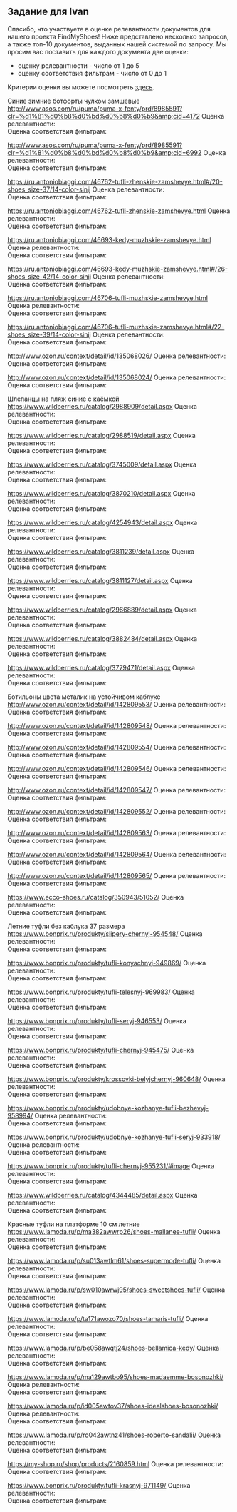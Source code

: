 ## Задание для Ivan

Спасибо, что участвуете в оценке релевантности документов для нашего проекта FindMyShoes! Ниже представлено несколько запросов, а также топ-10 документов, выданных нашей системой по запросу. Мы просим вас поставить для каждого документа две оценки:
 - оценку релевантности - число от 1 до 5
 - оценку соответствия фильтрам - число от 0 до 1

Критерии оценки вы можете посмотреть [здесь](https://github.com/ItsLastDay/FindMyShoes/blob/master/docs/assessment/criteria.md).




Синие зимние ботфорты чулком замшевые  
http://www.asos.com/ru/puma/puma-x-fenty/prd/8985591?clr=%d1%81%d0%b8%d0%bd%d0%b8%d0%b9&amp;cid=4172
Оценка релевантности:   
Оценка соответствия фильтрам:   
  
http://www.asos.com/ru/puma/puma-x-fenty/prd/8985591?clr=%d1%81%d0%b8%d0%bd%d0%b8%d0%b9&amp;cid=6992
Оценка релевантности:   
Оценка соответствия фильтрам:   
  
https://ru.antoniobiaggi.com/46762-tufli-zhenskie-zamshevye.html#/20-shoes_size-37/14-color-sinij
Оценка релевантности:   
Оценка соответствия фильтрам:   
  
https://ru.antoniobiaggi.com/46762-tufli-zhenskie-zamshevye.html
Оценка релевантности:   
Оценка соответствия фильтрам:   
  
https://ru.antoniobiaggi.com/46693-kedy-muzhskie-zamshevye.html
Оценка релевантности:   
Оценка соответствия фильтрам:   
  
https://ru.antoniobiaggi.com/46693-kedy-muzhskie-zamshevye.html#/26-shoes_size-42/14-color-sinij
Оценка релевантности:   
Оценка соответствия фильтрам:   
  
https://ru.antoniobiaggi.com/46706-tufli-muzhskie-zamshevye.html
Оценка релевантности:   
Оценка соответствия фильтрам:   
  
https://ru.antoniobiaggi.com/46706-tufli-muzhskie-zamshevye.html#/22-shoes_size-39/14-color-sinij
Оценка релевантности:   
Оценка соответствия фильтрам:   
  
http://www.ozon.ru/context/detail/id/135068026/
Оценка релевантности:   
Оценка соответствия фильтрам:   
  
http://www.ozon.ru/context/detail/id/135068024/
Оценка релевантности:   
Оценка соответствия фильтрам:   
  
  
  
  

Шлепанцы на пляж синие с каёмкой  
https://www.wildberries.ru/catalog/2988909/detail.aspx
Оценка релевантности:   
Оценка соответствия фильтрам:   
  
https://www.wildberries.ru/catalog/2988519/detail.aspx
Оценка релевантности:   
Оценка соответствия фильтрам:   
  
https://www.wildberries.ru/catalog/3745009/detail.aspx
Оценка релевантности:   
Оценка соответствия фильтрам:   
  
https://www.wildberries.ru/catalog/3870210/detail.aspx
Оценка релевантности:   
Оценка соответствия фильтрам:   
  
https://www.wildberries.ru/catalog/4254943/detail.aspx
Оценка релевантности:   
Оценка соответствия фильтрам:   
  
https://www.wildberries.ru/catalog/3811239/detail.aspx
Оценка релевантности:   
Оценка соответствия фильтрам:   
  
https://www.wildberries.ru/catalog/3811127/detail.aspx
Оценка релевантности:   
Оценка соответствия фильтрам:   
  
https://www.wildberries.ru/catalog/2966889/detail.aspx
Оценка релевантности:   
Оценка соответствия фильтрам:   
  
https://www.wildberries.ru/catalog/3882484/detail.aspx
Оценка релевантности:   
Оценка соответствия фильтрам:   
  
https://www.wildberries.ru/catalog/3779471/detail.aspx
Оценка релевантности:   
Оценка соответствия фильтрам:   
  
  
  
  

Ботильоны цвета металик на устойчивом каблуке  
http://www.ozon.ru/context/detail/id/142809553/
Оценка релевантности:   
Оценка соответствия фильтрам:   
  
http://www.ozon.ru/context/detail/id/142809548/
Оценка релевантности:   
Оценка соответствия фильтрам:   
  
http://www.ozon.ru/context/detail/id/142809554/
Оценка релевантности:   
Оценка соответствия фильтрам:   
  
http://www.ozon.ru/context/detail/id/142809546/
Оценка релевантности:   
Оценка соответствия фильтрам:   
  
http://www.ozon.ru/context/detail/id/142809547/
Оценка релевантности:   
Оценка соответствия фильтрам:   
  
http://www.ozon.ru/context/detail/id/142809552/
Оценка релевантности:   
Оценка соответствия фильтрам:   
  
http://www.ozon.ru/context/detail/id/142809563/
Оценка релевантности:   
Оценка соответствия фильтрам:   
  
http://www.ozon.ru/context/detail/id/142809564/
Оценка релевантности:   
Оценка соответствия фильтрам:   
  
http://www.ozon.ru/context/detail/id/142809565/
Оценка релевантности:   
Оценка соответствия фильтрам:   
  
https://www.ecco-shoes.ru/catalog/350943/51052/
Оценка релевантности:   
Оценка соответствия фильтрам:   
  
  
  
  

Летние туфли без каблука 37 размера  
https://www.bonprix.ru/produkty/slipery-chernyj-954548/
Оценка релевантности:   
Оценка соответствия фильтрам:   
  
https://www.bonprix.ru/produkty/tufli-konyachnyj-949869/
Оценка релевантности:   
Оценка соответствия фильтрам:   
  
https://www.bonprix.ru/produkty/tufli-telesnyj-969983/
Оценка релевантности:   
Оценка соответствия фильтрам:   
  
https://www.bonprix.ru/produkty/tufli-seryj-946553/
Оценка релевантности:   
Оценка соответствия фильтрам:   
  
https://www.bonprix.ru/produkty/tufli-chernyj-945475/
Оценка релевантности:   
Оценка соответствия фильтрам:   
  
https://www.bonprix.ru/produkty/krossovki-belyjchernyj-960648/
Оценка релевантности:   
Оценка соответствия фильтрам:   
  
https://www.bonprix.ru/produkty/udobnye-kozhanye-tufli-bezhevyj-958994/
Оценка релевантности:   
Оценка соответствия фильтрам:   
  
https://www.bonprix.ru/produkty/udobnye-kozhanye-tufli-seryj-933918/
Оценка релевантности:   
Оценка соответствия фильтрам:   
  
https://www.bonprix.ru/produkty/tufli-chernyj-955231/#image
Оценка релевантности:   
Оценка соответствия фильтрам:   
  
https://www.wildberries.ru/catalog/4344485/detail.aspx
Оценка релевантности:   
Оценка соответствия фильтрам:   
  
  
  
  

Красные туфли на платформе 10 см летние  
https://www.lamoda.ru/p/ma382awwrp26/shoes-mallanee-tufli/
Оценка релевантности:   
Оценка соответствия фильтрам:   
  
https://www.lamoda.ru/p/su013awtlm61/shoes-supermode-tufli/
Оценка релевантности:   
Оценка соответствия фильтрам:   
  
https://www.lamoda.ru/p/sw010awrwj95/shoes-sweetshoes-tufli/
Оценка релевантности:   
Оценка соответствия фильтрам:   
  
https://www.lamoda.ru/p/ta171awozo70/shoes-tamaris-tufli/
Оценка релевантности:   
Оценка соответствия фильтрам:   
  
https://www.lamoda.ru/p/be058awqtj24/shoes-bellamica-kedy/
Оценка релевантности:   
Оценка соответствия фильтрам:   
  
https://www.lamoda.ru/p/ma129awtbo95/shoes-madaemme-bosonozhki/
Оценка релевантности:   
Оценка соответствия фильтрам:   
  
https://www.lamoda.ru/p/id005awtov37/shoes-idealshoes-bosonozhki/
Оценка релевантности:   
Оценка соответствия фильтрам:   
  
https://www.lamoda.ru/p/ro042awtnz41/shoes-roberto-sandalii/
Оценка релевантности:   
Оценка соответствия фильтрам:   
  
https://my-shop.ru/shop/products/2160859.html
Оценка релевантности:   
Оценка соответствия фильтрам:   
  
https://www.bonprix.ru/produkty/tufli-krasnyj-971149/
Оценка релевантности:   
Оценка соответствия фильтрам:   
  
  
  
  

